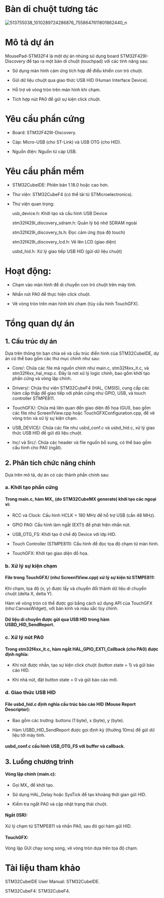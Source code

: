 # Bàn di chuột tương tác
![513755038_1010289724286876_7558647611801862440_n](https://github.com/user-attachments/assets/f32116e3-b7fc-4edf-87b2-33734de13e75)

# Mô tả dự án
MousePad-STM32F4 là một dự án nhúng sử dụng board STM32F429I-Discovery để tạo ra một bàn di chuột (touchpad) với các tính năng sau:

- Sử dụng màn hình cảm ứng tích hợp để điều khiển con trỏ chuột.

- Gửi dữ liệu chuột qua giao thức USB HID (Human Interface Device).

- Hỗ trợ vẽ vòng tròn trên màn hình khi chạm.

- Tích hợp nút PA0 để gửi sự kiện click chuột.

# Yêu cầu phần cứng
- Board: STM32F429I-Discovery.

- Cáp: Micro-USB (cho ST-Link) và USB OTG (cho HID).

- Nguồn điện: Nguồn từ cáp USB.

# Yêu cầu phần mềm
- STM32CubeIDE: Phiên bản 1.18.0 hoặc cao hơn.

- Thư viện: STM32CubeF4 (có thể tải từ STMicroelectronics).

- Thư viện quan trọng: 

  usb_device.h:	Khởi tạo và cấu hình USB Device
  
  stm32f429i_discovery_sdram.h:	Quản lý bộ nhớ SDRAM ngoài
  
  stm32f429i_discovery_ts.h:	Đọc cảm ứng (tọa độ touch)
  
  stm32f429i_discovery_lcd.h:	Vẽ lên LCD (giao diện)
  
  usbd_hid.h: Xử lý giao tiếp USB HID (gửi dữ liệu chuột)

# Hoạt động:
- Chạm vào màn hình để di chuyển con trỏ chuột trên máy tính.

- Nhấn nút PA0 để thực hiện click chuột.

- Vẽ vòng tròn trên màn hình khi chạm (tùy cấu hình TouchGFX).

# Tổng quan dự án 
## 1. Cấu trúc dự án
Dựa trên thông tin bạn chia sẻ và cấu trúc điển hình của STM32CubeIDE, dự án có thể bao gồm các thư mục chính như sau:

- Core/: Chứa các file mã nguồn chính như main.c, stm32f4xx_it.c, và stm32f4xx_hal_msp.c. Đây là nơi xử lý logic chính, bao gồm khởi tạo phần cứng và vòng lặp chính.

- Drivers/: Chứa thư viện STM32CubeF4 (HAL, CMSIS), cung cấp các hàm cấp thấp để giao tiếp với phần cứng như GPIO, USB, và touch controller STMPE811.

- TouchGFX/: Chứa mã liên quan đến giao diện đồ họa (GUI), bao gồm các file như Screen1View.cpp hoặc TouchGFXConfiguration.cpp, để vẽ vòng tròn và xử lý sự kiện chạm.

- USB_DEVICE/: Chứa các file như usbd_conf.c và usbd_hid.c, xử lý giao thức USB HID để gửi dữ liệu chuột.

- Inc/ và Src/: Chứa các header và file nguồn bổ sung, có thể bao gồm cấu hình cho PA0 (ngắt).

## 2. Phân tích chức năng chính
Dựa trên mô tả, dự án có các thành phần chính sau:
### a. Khởi tạo phần cứng
#### Trong main.c, hàm MX_ (do STM32CubeMX generate) khởi tạo các ngoại vi:
- RCC và Clock: Cấu hình HCLK = 180 MHz để hỗ trợ USB (cần 48 MHz).

- GPIO PA0: Cấu hình làm ngắt (EXTI) để phát hiện nhấn nút.

- USB_OTG_FS: Khởi tạo ở chế độ Device với lớp HID.

- Touch Controller (STMPE811): Cấu hình để đọc tọa độ chạm từ màn hình.

- TouchGFX: Khởi tạo giao diện đồ họa.
### b. Xử lý sự kiện chạm
#### File trong TouchGFX/ (như Screen1View.cpp) xử lý sự kiện từ STMPE811:
Khi chạm, tọa độ (x, y) được lấy và chuyển đổi thành dữ liệu di chuyển chuột (delta X, delta Y).

Hàm vẽ vòng tròn có thể được gọi bằng cách sử dụng API của TouchGFX (như CanvasWidget), với bán kính và màu sắc tùy chỉnh.
#### Dữ liệu di chuyển được gửi qua USB HID trong hàm USBD_HID_SendReport.
### c. Xử lý nút PA0
#### Trong stm32f4xx_it.c, hàm ngắt HAL_GPIO_EXTI_Callback (cho PA0) được định nghĩa:
- Khi nút được nhấn, tạo sự kiện click chuột (button state = 1) và gửi báo cáo HID.

- Khi nhả nút, đặt button state = 0 và gửi báo cáo mới.
### d. Giao thức USB HID
#### File usbd_hid.c định nghĩa cấu trúc báo cáo HID (Mouse Report Descriptor):
- Bao gồm các trường: buttons (1 byte), x (byte), y (byte).

- Hàm USBD_HID_SendReport được gọi định kỳ (thường 10ms) để gửi dữ liệu tới máy tính.
#### usbd_conf.c cấu hình USB_OTG_FS với buffer và callback.
## 3. Luồng chương trình
#### Vòng lặp chính (main.c):
- Gọi MX_ để khởi tạo.

- Sử dụng HAL_Delay hoặc SysTick để tạo khoảng thời gian gửi HID.

- Kiểm tra ngắt PA0 và cập nhật trạng thái chuột.
#### Ngắt (ISR):
Xử lý chạm từ STMPE811 và nhấn PA0, sau đó gọi hàm gửi HID.
#### TouchGFX:
Vòng lặp GUI chạy song song, vẽ vòng tròn dựa trên tọa độ chạm.

# Tài liệu tham khảo
STM32CubeIDE User Manual: STM32CubeIDE.

STM32CubeF4: STM32CubeF4.



